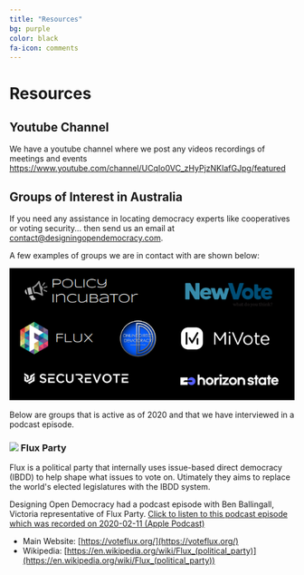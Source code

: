 ```yaml
---
title: "Resources"
bg: purple
color: black
fa-icon: comments
---
```


# Resources

## Youtube Channel

We have a youtube channel where we post any videos recordings of meetings and events https://www.youtube.com/channel/UCqIo0VC_zHyPjzNKIafGJpg/featured

## Groups of Interest in Australia

If you need any assistance in locating democracy experts like cooperatives or voting security... then send us an email at [contact@designingopendemocracy.com](mailto:contact+website@designingopendemocracy.com?subject=GroupsOfInterest).

A few examples of groups we are in contact with are shown below:

![Logo List Of Current Democracy Organizations](img/orgswemonitor.png)

Below are groups that is active as of 2020 and that we have interviewed in a podcast episode.

### <img src="./img/flux-mark.svg" width="48"> Flux Party

Flux is a political party that internally uses issue-based direct democracy (IBDD) to help shape what issues to vote on. Utimately they aims to replace the world's elected legislatures with the IBDD system.

Designing Open Democracy had a podcast episode with Ben Ballingall, Victoria representative of Flux Party. [Click to listen to this podcast episode which was recorded on 2020-02-11 (Apple Podcast)](https://podcasts.apple.com/au/podcast/talk-ben-ballingall-about-flux-party-issue-based-direct/id1492656241?i=1000465446730)

* Main Website: [https://voteflux.org/](https://voteflux.org/)
* Wikipedia: [https://en.wikipedia.org/wiki/Flux_(political_party)](https://en.wikipedia.org/wiki/Flux_(political_party))
